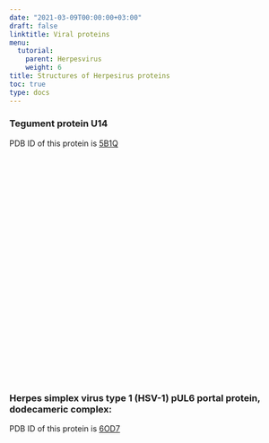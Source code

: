 ```yaml
---
date: "2021-03-09T00:00:00+03:00"
draft: false
linktitle: Viral proteins
menu:
  tutorial:
    parent: Herpesvirus
    weight: 6
title: Structures of Herpesirus proteins
toc: true
type: docs
---
```


<!--<script type="text/javascript" src="https://3Dmol.org/build/3Dmol-min.js" defer></script>-->

### Tegument protein U14
PDB ID of this protein is [5B1Q](https://www.rcsb.org/3d-view/5B1Q)

<div style="height: 400px; width: 400px; position: relative;" class='viewer_3Dmoljs' data-pdb='5B1Q' data-backgroundcolor='#00000000' data-style='stick'></div>

### Herpes simplex virus type 1 (HSV-1) pUL6 portal protein, dodecameric complex:
PDB ID of this protein is [6OD7](https://www.rcsb.org/3d-view/6OD7)

<div style="height: 300px; width: 500px; position: relative;" class='viewer_3Dmoljs' data-pdb='6OD7' data-backgroundcolor='#ff0000' data-style='stick'></div>
